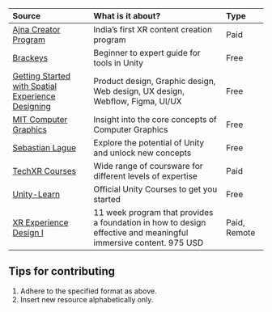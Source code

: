 | Source | What is it about? | Type |
|:----------|:---------|:---------|
|[Ajna Creator Program](https://www.ajnacreator.com/)|India’s first XR content creation program|Paid|
|[Brackeys](https://www.youtube.com/@Brackeys)|Beginner to expert guide for tools in Unity|Free|
|[Getting Started with Spatial Experience Designing](https://twitter.com/OlamideTowobola/status/1665985887048540162?t=G2VqDcUkhoPCHeXEUEaVlg&s=08)|Product design, Graphic design, Web design, UX design, Webflow, Figma, UI/UX|Free|
|[MIT Computer Graphics](https://www.youtube.com/playlist?list=PLQ3UicqQtfNuBjzJ-KEWmG1yjiRMXYKhh)|Insight into the core concepts of Computer Graphics|Free|
|[Sebastian Lague](https://www.youtube.com/@SebastianLague)|Explore the potential of Unity and unlock new concepts|Free|
|[TechXR Courses](https://techxr.co/)|Wide range of coursware for different levels of expertise|Paid|
|[Unity-Learn](https://learn.unity.com/)|Official Unity Courses to get you started|Free|
|[XR Experience Design I](https://www.uclaextension.edu/design-arts/immersive-media-vr-ar-xr/course/xr-experience-design-i-desma-x-48022)|11 week program that provides a foundation in how to design effective and meaningful immersive content. 975 USD|Paid, Remote|

## Tips for contributing
1. Adhere to the specified format as above.
2. Insert new resource alphabetically only.